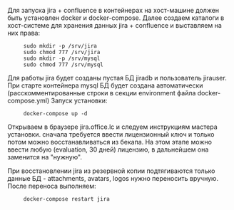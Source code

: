 Для запуска jira + confluence в контейнерах на хост-машине должен быть установлен docker и docker-compose.
Далее cоздаем каталоги в хост-системе для хранения данных jira + confluence и выставляем на них права:
   
```
     sudo mkdir -p /srv/jira
     sudo chmod 777 /srv/jira 
     sudo mkdir -p /srv/mysql
     sudo chmod 777 /srv/mysql 
``` 

Для работы jira будет созданы пустая БД jiradb и пользователь jirauser. При старте контейнера mysql  БД будет создана автоматически (расскомментированные строки в секции environment файла docker-compose.yml)
Запуск установки:
   
```
     docker-compose up -d
```

Открываем в браузере jira.office.lc и следуем инструкциям мастера установки. 
сначала требуется ввести лицензионный ключ и только потом можно восстанавливаться из бекапа. На этом этапе можно ввести любую (evaluation, 30 дней) лицензию, в дальнейшем она заменится на "нужную".

При восстановлении jira из резервной копии подтягиваются только данные БД - attachments, avatars, logos нужно переносить вручную. После переноса выполняем:

```
     docker-compose restart jira
```

